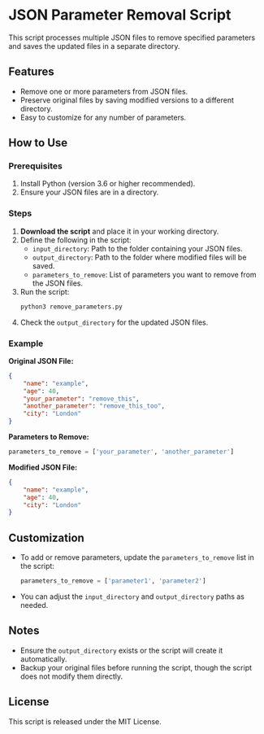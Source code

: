 
# JSON Parameter Removal Script

This script processes multiple JSON files to remove specified parameters and saves the updated files in a separate directory.

## Features
- Remove one or more parameters from JSON files.
- Preserve original files by saving modified versions to a different directory.
- Easy to customize for any number of parameters.

## How to Use

### Prerequisites
1. Install Python (version 3.6 or higher recommended).
2. Ensure your JSON files are in a directory.

### Steps
1. **Download the script** and place it in your working directory.
2. Define the following in the script:
    - `input_directory`: Path to the folder containing your JSON files.
    - `output_directory`: Path to the folder where modified files will be saved.
    - `parameters_to_remove`: List of parameters you want to remove from the JSON files.
3. Run the script:
    ```bash
    python3 remove_parameters.py
    ```
4. Check the `output_directory` for the updated JSON files.

### Example
**Original JSON File:**
```json
{
    "name": "example",
    "age": 40,
    "your_parameter": "remove_this",
    "another_parameter": "remove_this_too",
    "city": "London"
}
```

**Parameters to Remove:**
```python
parameters_to_remove = ['your_parameter', 'another_parameter']
```

**Modified JSON File:**
```json
{
    "name": "example",
    "age": 40,
    "city": "London"
}
```

## Customization
- To add or remove parameters, update the `parameters_to_remove` list in the script:
    ```python
    parameters_to_remove = ['parameter1', 'parameter2']
    ```

- You can adjust the `input_directory` and `output_directory` paths as needed.

## Notes
- Ensure the `output_directory` exists or the script will create it automatically.
- Backup your original files before running the script, though the script does not modify them directly.

## License
This script is released under the MIT License.
